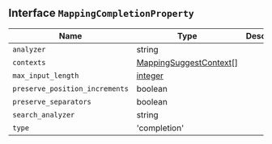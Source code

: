 ## Interface `MappingCompletionProperty`

| Name | Type | Description |
| - | - | - |
| `analyzer` | string | &nbsp; |
| `contexts` | [MappingSuggestContext](./MappingSuggestContext.md)[] | &nbsp; |
| `max_input_length` | [integer](./integer.md) | &nbsp; |
| `preserve_position_increments` | boolean | &nbsp; |
| `preserve_separators` | boolean | &nbsp; |
| `search_analyzer` | string | &nbsp; |
| `type` | 'completion' | &nbsp; |
